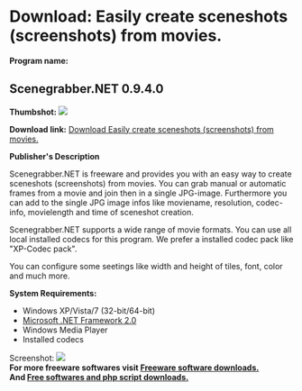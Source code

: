 # Download: Easily create sceneshots (screenshots) from movies.

**Program name:**

## Scenegrabber.NET 0.9.4.0

  
**Thumbshot:** ![](http://www.freewarefiles.com/screenshot/scenegrabbernet_md.jpg)   
  
**Download link:** [Download Easily create sceneshots (screenshots) from movies.](http://freesoftwares.boysofts.com/SceneGrabber-NET_program_53693.html)  
  


**Publisher's Description**  
  


Scenegrabber.NET is freeware and provides you with an easy way to create sceneshots (screenshots) from movies. You can grab manual or automatic frames from a movie and join then in a single JPG-image. Furthermore you can add to the single JPG image infos like moviename, resolution, codec-info, movielength and time of sceneshot creation. 

Scenegrabber.NET supports a wide range of movie formats. You can use all local installed codecs for this program. We prefer a installed codec pack like "XP-Codec pack".

You can configure some seetings like width and height of tiles, font, color and much more.

**System Requirements:**

  * Windows XP/Vista/7 (32-bit/64-bit) 
  * [Microsoft .NET Framework 2.0](http://www.freewarefiles.com/Microsoft-NET-Framework-20-x86-Final_program_16026.html)
  * Windows Media Player 
  * Installed codecs 

  
  
Screenshot: ![](http://www.freewarefiles.com/screenshot/scenegrabbernet.jpg)   
**For more freeware softwares visit [Freeware software downloads.](http://freesoftwares.boysofts.com/)**   
**And [Free softwares and php script downloads.](http://www.boysofts.com/)**
